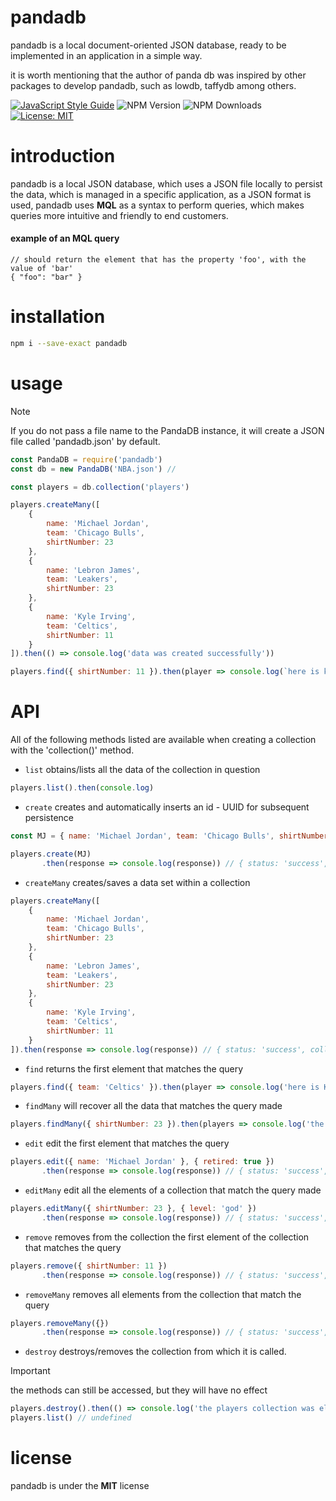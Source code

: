# pandadb
pandadb is a local document-oriented JSON database, ready to be implemented in an application in a simple way.

it is worth mentioning that the author of panda db was inspired by other packages to develop pandadb, such as lowdb, taffydb among others.

[![JavaScript Style Guide](https://img.shields.io/badge/code_style-standard-brightgreen.svg)](https://standardjs.com)
![NPM Version](https://img.shields.io/npm/v/%40nelson_echeverria%2Fpandadb)
![NPM Downloads](https://img.shields.io/npm/dw/%40nelson_echeverria%2Fpandadb)
[![License: MIT](https://img.shields.io/badge/License-MIT-yellow.svg)](https://opensource.org/licenses/MIT)

# introduction

pandadb is a local JSON database, which uses a JSON file locally to persist the data, which is managed in a specific application, as a JSON format is used, pandadb uses **MQL** as a syntax to perform queries, which makes queries more intuitive and friendly to end customers.

#### example of an MQL query
```jsonc
// should return the element that has the property 'foo', with the value of 'bar'
{ "foo": "bar" }
```

# installation

```bash
npm i --save-exact pandadb
```
# usage
> [!NOTE]
> If you do not pass a file name to the PandaDB instance, it will create a JSON file called 'pandadb.json' by default.
```js
const PandaDB = require('pandadb')
const db = new PandaDB('NBA.json') // 

const players = db.collection('players')

players.createMany([
    {
        name: 'Michael Jordan',
        team: 'Chicago Bulls',
        shirtNumber: 23
    },
    {
        name: 'Lebron James',
        team: 'Leakers',
        shirtNumber: 23
    },
    {
        name: 'Kyle Irving',
        team: 'Celtics',
        shirtNumber: 11
    }
]).then(() => console.log('data was created successfully'))

players.find({ shirtNumber: 11 }).then(player => console.log(`here is kyle irving \n ${player}`))

```

# API

All of the following methods listed are available when creating a collection with the 'collection()' method.

- `list` 
obtains/lists all the data of the collection in question
```js
players.list().then(console.log)
```
- `create` creates and automatically inserts an id - UUID for subsequent persistence
```js
const MJ = { name: 'Michael Jordan', team: 'Chicago Bulls', shirtNumber: 23 }

players.create(MJ)
       .then(response => console.log(response)) // { status: 'success', collection: 'players', createdItems: 1 }
```
- `createMany` creates/saves a data set within a collection
```js
players.createMany([
    {
        name: 'Michael Jordan',
        team: 'Chicago Bulls',
        shirtNumber: 23
    },
    {
        name: 'Lebron James',
        team: 'Leakers',
        shirtNumber: 23
    },
    {
        name: 'Kyle Irving',
        team: 'Celtics',
        shirtNumber: 11
    }
]).then(response => console.log(response)) // { status: 'success', collection: 'players', createdItems: 3 }
```
- `find` returns the first element that matches the query
```js
players.find({ team: 'Celtics' }).then(player => console.log('here is Kyle Irving \n', player))
```
- `findMany` will recover all the data that matches the query made
```js
players.findMany({ shirtNumber: 23 }).then(players => console.log('the basketball gods:', players))
```
- `edit` edit the first element that matches the query
```js
players.edit({ name: 'Michael Jordan' }, { retired: true })
       .then(response => console.log(response)) // { status: 'success', collection: 'players', updatedItems: 1 }
```
- `editMany` edit all the elements of a collection that match the query made
```js
players.editMany({ shirtNumber: 23 }, { level: 'god' })
       .then(response => console.log(response)) // { status: 'success', collection: 'players', updatedItems: 2 }
```
- `remove` removes from the collection the first element of the collection that matches the query
```js
players.remove({ shirtNumber: 11 })
       .then(response => console.log(response)) // { status: 'success', collection: 'players', removedItems: 1 }
```
- `removeMany` removes all elements from the collection that match the query
```js
players.removeMany({})
       .then(response => console.log(response)) // { status: 'success', collection: 'players', removedItems: 3 }
```
- `destroy` destroys/removes the collection from which it is called.
> [!IMPORTANT]
> the methods can still be accessed, but they will have no effect
```js
players.destroy().then(() => console.log('the players collection was eliminated'))
players.list() // undefined
```

# license
pandadb is under the **MIT** license